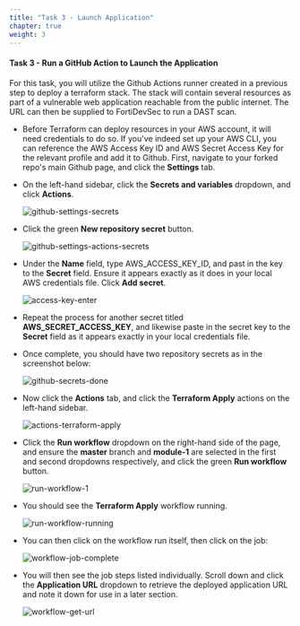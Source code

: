 ```yaml
---
title: "Task 3 - Launch Application"
chapter: true
weight: 3
---
```


#### Task 3 - Run a GitHub Action to Launch the Application

For this task, you will utilize the Github Actions runner created in a previous step to deploy a terraform stack. The stack will contain several resources as part of a vulnerable web application reachable from the public internet. The URL can then be supplied to FortiDevSec to run a DAST scan.

* Before Terraform can deploy resources in your AWS account, it will need credentials to do so. If you've indeed set up your AWS CLI, you can reference the AWS Access Key ID and AWS Secret Access Key for the relevant profile and add it to Github. First, navigate to your forked repo's main Github page, and click the **Settings** tab.

* On the left-hand sidebar, click the **Secrets and variables** dropdown, and click **Actions**.

    ![github-settings-secrets](/images/github-settings-secrets.png)

* Click the green **New repository secret** button.

    ![github-settings-actions-secrets](/images/github-settings-actions-secrets.png)

* Under the **Name** field, type AWS_ACCESS_KEY_ID, and past in the key to the **Secret** field. Ensure it appears exactly as it does in your local AWS credentials file. Click **Add secret**.

    ![access-key-enter](/images/access-key-enter.png)

* Repeat the process for another secret titled **AWS_SECRET_ACCESS_KEY**, and likewise paste in the secret key to the **Secret** field as it appears exactly in your local credentials file.

* Once complete, you should have two repository secrets as in the screenshot below:

    ![github-secrets-done](/images/github-secrets-done.png)

* Now click the **Actions** tab, and click the **Terraform Apply** actions on the left-hand sidebar.

    ![actions-terraform-apply](/images/actions-terraform-apply.png)

* Click the **Run workflow** dropdown on the right-hand side of the page, and ensure the **master** branch and **module-1** are selected in the first and second dropdowns respectively, and click the green **Run workflow** button.

    ![run-workflow-1](/images/run-workflow-1.png)

* You should see the **Terraform Apply** workflow running.

    ![run-workflow-running](/images/run-workflow-running.png)

* You can then click on the workflow run itself, then click on the job:

    ![workflow-job-complete](/images/workflow-job-complete.png)

* You will then see the job steps listed individually. Scroll down and click the **Application URL** dropdown to retrieve the deployed application URL and note it down for use in a later section.

    ![workflow-get-url](/images/workflow-get-url.png)
